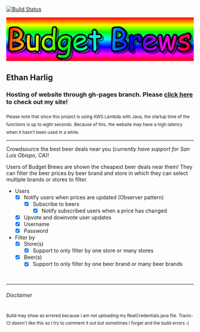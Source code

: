 [![Build Status](https://travis-ci.org/cpe305Spring17/spring2017-project-ethanharlig.svg?branch=master)](https://travis-ci.org/cpe305Spring17/spring2017-project-ethanharlig)

![Budget Brews](src/main/website/res/img/logo.png)

## Ethan Harlig 
### Hosting of website through gh-pages branch. Please [click here](https://cpe305spring17.github.io/spring2017-project-ethanharlig/) to check out my site!

<sub>Please note that since this project is using AWS Lambda with Java, the startup time of the functions is up to eight seconds. Because of this, the website may have a high latency when it hasn't been used in a while.</sub>

---
     
Crowdsource the best beer deals near you (_currently have support for San Luis Obispo, CA_)!

Users of Budget Brews are shown the cheapest beer deals near them! They can filter the beer prices by beer brand and store in which they can select multiple brands or stores to filter. 

- Users
    - [x] Notify users when prices are updated (Observer pattern)
      - [x] Subscribe to beers
         - [x] Notify subscribed users when a price has changed
    - [x] Upvote and downvote user updates
    - [x] Username
    - [x] Password
- Filter by
    - [x] Store(s)
        - [x] Support to only filter by one store or many stores
    - [x] Beer(s)
        - [x] Support to only filter by one beer brand or many beer brands

&nbsp;
&nbsp;

---

###### Disclaimer
<sub>Build may show as errored because I am not uploading my RealCredentials.java file. Travis-CI doesn't like this so I try to comment it out but sometimes I forget and the build errors :(</sub>
